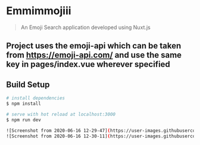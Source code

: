 # Emmimmojiii

> An Emoji Search application developed using Nuxt.js 

## Project uses the emoji-api which can be taken from https://emoji-api.com/ and use the same key in pages/index.vue wherever specified

## Build Setup

```bash
# install dependencies
$ npm install

# serve with hot reload at localhost:3000
$ npm run dev

![Screenshot from 2020-06-16 12-29-47](https://user-images.githubusercontent.com/38497682/84741790-3294f200-afcd-11ea-9350-49eb8862e56f.png)
![Screenshot from 2020-06-16 12-30-11](https://user-images.githubusercontent.com/38497682/84741794-358fe280-afcd-11ea-8a09-52e87c19072e.png)

